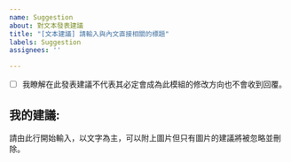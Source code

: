 ```yaml
---
name: Suggestion
about: 對文本發表建議
title: "[文本建議] 請輸入與內文直接相關的標題"
labels: Suggestion
assignees: ''

---
```

- [ ] 我瞭解在此發表建議不代表其必定會成為此模組的修改方向也不會收到回覆。<!-- 確認後請將此行開頭的 [ ] 改為 [x] -->
## 我的建議:
請由此行開始輸入，以文字為主，可以附上圖片但只有圖片的建議將被忽略並刪除。
